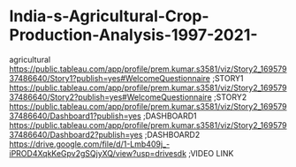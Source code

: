 # India-s-Agricultural-Crop-Production-Analysis-1997-2021-
agricultural
https://public.tableau.com/app/profile/prem.kumar.s3581/viz/Story2_16957937486640/Story1?publish=yes#WelcomeQuestionnaire ;STORY1
https://public.tableau.com/app/profile/prem.kumar.s3581/viz/Story2_16957937486640/Story2?publish=yes#WelcomeQuestionnaire ;STORY2
https://public.tableau.com/app/profile/prem.kumar.s3581/viz/Story2_16957937486640/Dashboard1?publish=yes ;DASHBOARD1
https://public.tableau.com/app/profile/prem.kumar.s3581/viz/Story2_16957937486640/Dashboard2?publish=yes ;DASHBOARD2
https://drive.google.com/file/d/1-Lmb409j_-iPROD4XqkKeGpv2gSQjyXQ/view?usp=drivesdk ;VIDEO LINK
